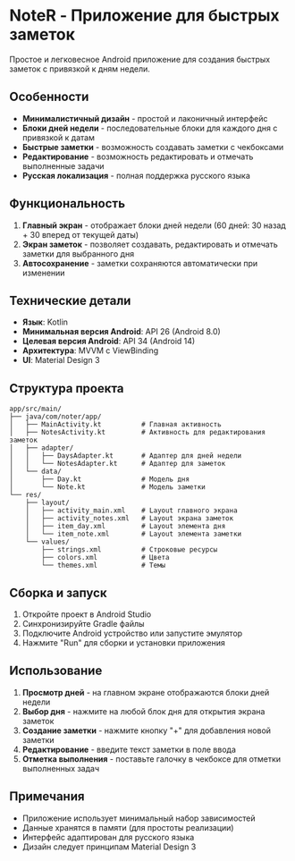 # NoteR - Приложение для быстрых заметок

Простое и легковесное Android приложение для создания быстрых заметок с привязкой к дням недели.

## Особенности

- **Минималистичный дизайн** - простой и лаконичный интерфейс
- **Блоки дней недели** - последовательные блоки для каждого дня с привязкой к датам
- **Быстрые заметки** - возможность создавать заметки с чекбоксами
- **Редактирование** - возможность редактировать и отмечать выполненные задачи
- **Русская локализация** - полная поддержка русского языка

## Функциональность

1. **Главный экран** - отображает блоки дней недели (60 дней: 30 назад + 30 вперед от текущей даты)
2. **Экран заметок** - позволяет создавать, редактировать и отмечать заметки для выбранного дня
3. **Автосохранение** - заметки сохраняются автоматически при изменении

## Технические детали

- **Язык**: Kotlin
- **Минимальная версия Android**: API 26 (Android 8.0)
- **Целевая версия Android**: API 34 (Android 14)
- **Архитектура**: MVVM с ViewBinding
- **UI**: Material Design 3

## Структура проекта

```
app/src/main/
├── java/com/noter/app/
│   ├── MainActivity.kt          # Главная активность
│   ├── NotesActivity.kt         # Активность для редактирования заметок
│   ├── adapter/
│   │   ├── DaysAdapter.kt       # Адаптер для дней недели
│   │   └── NotesAdapter.kt      # Адаптер для заметок
│   └── data/
│       ├── Day.kt               # Модель дня
│       └── Note.kt              # Модель заметки
└── res/
    ├── layout/
    │   ├── activity_main.xml    # Layout главного экрана
    │   ├── activity_notes.xml   # Layout экрана заметок
    │   ├── item_day.xml         # Layout элемента дня
    │   └── item_note.xml        # Layout элемента заметки
    └── values/
        ├── strings.xml          # Строковые ресурсы
        ├── colors.xml           # Цвета
        └── themes.xml           # Темы
```

## Сборка и запуск

1. Откройте проект в Android Studio
2. Синхронизируйте Gradle файлы
3. Подключите Android устройство или запустите эмулятор
4. Нажмите "Run" для сборки и установки приложения

## Использование

1. **Просмотр дней** - на главном экране отображаются блоки дней недели
2. **Выбор дня** - нажмите на любой блок дня для открытия экрана заметок
3. **Создание заметки** - нажмите кнопку "+" для добавления новой заметки
4. **Редактирование** - введите текст заметки в поле ввода
5. **Отметка выполнения** - поставьте галочку в чекбоксе для отметки выполненных задач

## Примечания

- Приложение использует минимальный набор зависимостей
- Данные хранятся в памяти (для простоты реализации)
- Интерфейс адаптирован для русского языка
- Дизайн следует принципам Material Design 3 